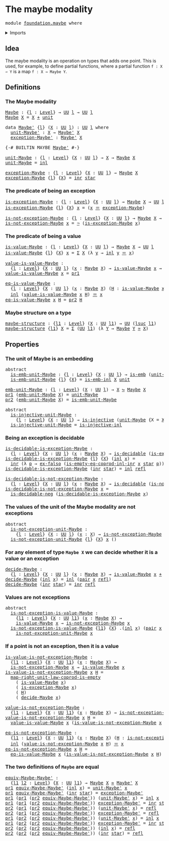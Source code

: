 # The maybe modality

<pre class="Agda"><a id="31" class="Keyword">module</a> <a id="38" href="foundation.maybe.html" class="Module">foundation.maybe</a> <a id="55" class="Keyword">where</a>
</pre>
<details><summary>Imports</summary>

<pre class="Agda"><a id="111" class="Keyword">open</a> <a id="116" class="Keyword">import</a> <a id="123" href="foundation.coproduct-types.html" class="Module">foundation.coproduct-types</a>
<a id="150" class="Keyword">open</a> <a id="155" class="Keyword">import</a> <a id="162" href="foundation.decidable-types.html" class="Module">foundation.decidable-types</a>
<a id="189" class="Keyword">open</a> <a id="194" class="Keyword">import</a> <a id="201" href="foundation.dependent-pair-types.html" class="Module">foundation.dependent-pair-types</a>
<a id="233" class="Keyword">open</a> <a id="238" class="Keyword">import</a> <a id="245" href="foundation.equality-coproduct-types.html" class="Module">foundation.equality-coproduct-types</a>
<a id="281" class="Keyword">open</a> <a id="286" class="Keyword">import</a> <a id="293" href="foundation.type-arithmetic-empty-type.html" class="Module">foundation.type-arithmetic-empty-type</a>
<a id="331" class="Keyword">open</a> <a id="336" class="Keyword">import</a> <a id="343" href="foundation.unit-type.html" class="Module">foundation.unit-type</a>
<a id="364" class="Keyword">open</a> <a id="369" class="Keyword">import</a> <a id="376" href="foundation.universe-levels.html" class="Module">foundation.universe-levels</a>

<a id="404" class="Keyword">open</a> <a id="409" class="Keyword">import</a> <a id="416" href="foundation-core.embeddings.html" class="Module">foundation-core.embeddings</a>
<a id="443" class="Keyword">open</a> <a id="448" class="Keyword">import</a> <a id="455" href="foundation-core.empty-types.html" class="Module">foundation-core.empty-types</a>
<a id="483" class="Keyword">open</a> <a id="488" class="Keyword">import</a> <a id="495" href="foundation-core.equivalences.html" class="Module">foundation-core.equivalences</a>
<a id="524" class="Keyword">open</a> <a id="529" class="Keyword">import</a> <a id="536" href="foundation-core.identity-types.html" class="Module">foundation-core.identity-types</a>
<a id="567" class="Keyword">open</a> <a id="572" class="Keyword">import</a> <a id="579" href="foundation-core.injective-maps.html" class="Module">foundation-core.injective-maps</a>
<a id="610" class="Keyword">open</a> <a id="615" class="Keyword">import</a> <a id="622" href="foundation-core.negation.html" class="Module">foundation-core.negation</a>
</pre>
</details>

## Idea

The maybe modality is an operation on types that adds one point. This is used,
for example, to define partial functions, where a partial function `f : X ⇀ Y`
is a map `f : X → Maybe Y`.

## Definitions

### The Maybe modality

<pre class="Agda"><a id="Maybe"></a><a id="908" href="foundation.maybe.html#908" class="Function">Maybe</a> <a id="914" class="Symbol">:</a> <a id="916" class="Symbol">{</a><a id="917" href="foundation.maybe.html#917" class="Bound">l</a> <a id="919" class="Symbol">:</a> <a id="921" href="Agda.Primitive.html#742" class="Postulate">Level</a><a id="926" class="Symbol">}</a> <a id="928" class="Symbol">→</a> <a id="930" href="Agda.Primitive.html#388" class="Primitive">UU</a> <a id="933" href="foundation.maybe.html#917" class="Bound">l</a> <a id="935" class="Symbol">→</a> <a id="937" href="Agda.Primitive.html#388" class="Primitive">UU</a> <a id="940" href="foundation.maybe.html#917" class="Bound">l</a>
<a id="942" href="foundation.maybe.html#908" class="Function">Maybe</a> <a id="948" href="foundation.maybe.html#948" class="Bound">X</a> <a id="950" class="Symbol">=</a> <a id="952" href="foundation.maybe.html#948" class="Bound">X</a> <a id="954" href="foundation-core.coproduct-types.html#348" class="Datatype Operator">+</a> <a id="956" href="foundation.unit-type.html#766" class="Record">unit</a>

<a id="962" class="Keyword">data</a> <a id="Maybe&#39;"></a><a id="967" href="foundation.maybe.html#967" class="Datatype">Maybe&#39;</a> <a id="974" class="Symbol">{</a><a id="975" href="foundation.maybe.html#975" class="Bound">l</a><a id="976" class="Symbol">}</a> <a id="978" class="Symbol">(</a><a id="979" href="foundation.maybe.html#979" class="Bound">X</a> <a id="981" class="Symbol">:</a> <a id="983" href="Agda.Primitive.html#388" class="Primitive">UU</a> <a id="986" href="foundation.maybe.html#975" class="Bound">l</a><a id="987" class="Symbol">)</a> <a id="989" class="Symbol">:</a> <a id="991" href="Agda.Primitive.html#388" class="Primitive">UU</a> <a id="994" href="foundation.maybe.html#975" class="Bound">l</a> <a id="996" class="Keyword">where</a>
  <a id="Maybe&#39;.unit-Maybe&#39;"></a><a id="1004" href="foundation.maybe.html#1004" class="InductiveConstructor">unit-Maybe&#39;</a> <a id="1016" class="Symbol">:</a> <a id="1018" href="foundation.maybe.html#979" class="Bound">X</a> <a id="1020" class="Symbol">→</a> <a id="1022" href="foundation.maybe.html#967" class="Datatype">Maybe&#39;</a> <a id="1029" href="foundation.maybe.html#979" class="Bound">X</a>
  <a id="Maybe&#39;.exception-Maybe&#39;"></a><a id="1033" href="foundation.maybe.html#1033" class="InductiveConstructor">exception-Maybe&#39;</a> <a id="1050" class="Symbol">:</a> <a id="1052" href="foundation.maybe.html#967" class="Datatype">Maybe&#39;</a> <a id="1059" href="foundation.maybe.html#979" class="Bound">X</a>

<a id="1062" class="Symbol">{-#</a> <a id="1066" class="Keyword">BUILTIN</a> <a id="1074" class="Keyword">MAYBE</a> <a id="1080" href="foundation.maybe.html#967" class="Datatype">Maybe&#39;</a> <a id="1087" class="Symbol">#-}</a>

<a id="unit-Maybe"></a><a id="1092" href="foundation.maybe.html#1092" class="Function">unit-Maybe</a> <a id="1103" class="Symbol">:</a> <a id="1105" class="Symbol">{</a><a id="1106" href="foundation.maybe.html#1106" class="Bound">l</a> <a id="1108" class="Symbol">:</a> <a id="1110" href="Agda.Primitive.html#742" class="Postulate">Level</a><a id="1115" class="Symbol">}</a> <a id="1117" class="Symbol">{</a><a id="1118" href="foundation.maybe.html#1118" class="Bound">X</a> <a id="1120" class="Symbol">:</a> <a id="1122" href="Agda.Primitive.html#388" class="Primitive">UU</a> <a id="1125" href="foundation.maybe.html#1106" class="Bound">l</a><a id="1126" class="Symbol">}</a> <a id="1128" class="Symbol">→</a> <a id="1130" href="foundation.maybe.html#1118" class="Bound">X</a> <a id="1132" class="Symbol">→</a> <a id="1134" href="foundation.maybe.html#908" class="Function">Maybe</a> <a id="1140" href="foundation.maybe.html#1118" class="Bound">X</a>
<a id="1142" href="foundation.maybe.html#1092" class="Function">unit-Maybe</a> <a id="1153" class="Symbol">=</a> <a id="1155" href="foundation-core.coproduct-types.html#417" class="InductiveConstructor">inl</a>

<a id="exception-Maybe"></a><a id="1160" href="foundation.maybe.html#1160" class="Function">exception-Maybe</a> <a id="1176" class="Symbol">:</a> <a id="1178" class="Symbol">{</a><a id="1179" href="foundation.maybe.html#1179" class="Bound">l</a> <a id="1181" class="Symbol">:</a> <a id="1183" href="Agda.Primitive.html#742" class="Postulate">Level</a><a id="1188" class="Symbol">}</a> <a id="1190" class="Symbol">{</a><a id="1191" href="foundation.maybe.html#1191" class="Bound">X</a> <a id="1193" class="Symbol">:</a> <a id="1195" href="Agda.Primitive.html#388" class="Primitive">UU</a> <a id="1198" href="foundation.maybe.html#1179" class="Bound">l</a><a id="1199" class="Symbol">}</a> <a id="1201" class="Symbol">→</a> <a id="1203" href="foundation.maybe.html#908" class="Function">Maybe</a> <a id="1209" href="foundation.maybe.html#1191" class="Bound">X</a>
<a id="1211" href="foundation.maybe.html#1160" class="Function">exception-Maybe</a> <a id="1227" class="Symbol">{</a><a id="1228" href="foundation.maybe.html#1228" class="Bound">l</a><a id="1229" class="Symbol">}</a> <a id="1231" class="Symbol">{</a><a id="1232" href="foundation.maybe.html#1232" class="Bound">X</a><a id="1233" class="Symbol">}</a> <a id="1235" class="Symbol">=</a> <a id="1237" href="foundation-core.coproduct-types.html#435" class="InductiveConstructor">inr</a> <a id="1241" href="foundation.unit-type.html#811" class="InductiveConstructor">star</a>
</pre>
### The predicate of being an exception

<pre class="Agda"><a id="is-exception-Maybe"></a><a id="1300" href="foundation.maybe.html#1300" class="Function">is-exception-Maybe</a> <a id="1319" class="Symbol">:</a> <a id="1321" class="Symbol">{</a><a id="1322" href="foundation.maybe.html#1322" class="Bound">l</a> <a id="1324" class="Symbol">:</a> <a id="1326" href="Agda.Primitive.html#742" class="Postulate">Level</a><a id="1331" class="Symbol">}</a> <a id="1333" class="Symbol">{</a><a id="1334" href="foundation.maybe.html#1334" class="Bound">X</a> <a id="1336" class="Symbol">:</a> <a id="1338" href="Agda.Primitive.html#388" class="Primitive">UU</a> <a id="1341" href="foundation.maybe.html#1322" class="Bound">l</a><a id="1342" class="Symbol">}</a> <a id="1344" class="Symbol">→</a> <a id="1346" href="foundation.maybe.html#908" class="Function">Maybe</a> <a id="1352" href="foundation.maybe.html#1334" class="Bound">X</a> <a id="1354" class="Symbol">→</a> <a id="1356" href="Agda.Primitive.html#388" class="Primitive">UU</a> <a id="1359" href="foundation.maybe.html#1322" class="Bound">l</a>
<a id="1361" href="foundation.maybe.html#1300" class="Function">is-exception-Maybe</a> <a id="1380" class="Symbol">{</a><a id="1381" href="foundation.maybe.html#1381" class="Bound">l</a><a id="1382" class="Symbol">}</a> <a id="1384" class="Symbol">{</a><a id="1385" href="foundation.maybe.html#1385" class="Bound">X</a><a id="1386" class="Symbol">}</a> <a id="1388" href="foundation.maybe.html#1388" class="Bound">x</a> <a id="1390" class="Symbol">=</a> <a id="1392" class="Symbol">(</a><a id="1393" href="foundation.maybe.html#1388" class="Bound">x</a> <a id="1395" href="foundation-core.identity-types.html#1953" class="Function Operator">＝</a> <a id="1397" href="foundation.maybe.html#1160" class="Function">exception-Maybe</a><a id="1412" class="Symbol">)</a>

<a id="is-not-exception-Maybe"></a><a id="1415" href="foundation.maybe.html#1415" class="Function">is-not-exception-Maybe</a> <a id="1438" class="Symbol">:</a> <a id="1440" class="Symbol">{</a><a id="1441" href="foundation.maybe.html#1441" class="Bound">l</a> <a id="1443" class="Symbol">:</a> <a id="1445" href="Agda.Primitive.html#742" class="Postulate">Level</a><a id="1450" class="Symbol">}</a> <a id="1452" class="Symbol">{</a><a id="1453" href="foundation.maybe.html#1453" class="Bound">X</a> <a id="1455" class="Symbol">:</a> <a id="1457" href="Agda.Primitive.html#388" class="Primitive">UU</a> <a id="1460" href="foundation.maybe.html#1441" class="Bound">l</a><a id="1461" class="Symbol">}</a> <a id="1463" class="Symbol">→</a> <a id="1465" href="foundation.maybe.html#908" class="Function">Maybe</a> <a id="1471" href="foundation.maybe.html#1453" class="Bound">X</a> <a id="1473" class="Symbol">→</a> <a id="1475" href="Agda.Primitive.html#388" class="Primitive">UU</a> <a id="1478" href="foundation.maybe.html#1441" class="Bound">l</a>
<a id="1480" href="foundation.maybe.html#1415" class="Function">is-not-exception-Maybe</a> <a id="1503" href="foundation.maybe.html#1503" class="Bound">x</a> <a id="1505" class="Symbol">=</a> <a id="1507" href="foundation-core.negation.html#434" class="Function">¬</a> <a id="1509" class="Symbol">(</a><a id="1510" href="foundation.maybe.html#1300" class="Function">is-exception-Maybe</a> <a id="1529" href="foundation.maybe.html#1503" class="Bound">x</a><a id="1530" class="Symbol">)</a>
</pre>
### The predicate of being a value

<pre class="Agda"><a id="is-value-Maybe"></a><a id="1581" href="foundation.maybe.html#1581" class="Function">is-value-Maybe</a> <a id="1596" class="Symbol">:</a> <a id="1598" class="Symbol">{</a><a id="1599" href="foundation.maybe.html#1599" class="Bound">l</a> <a id="1601" class="Symbol">:</a> <a id="1603" href="Agda.Primitive.html#742" class="Postulate">Level</a><a id="1608" class="Symbol">}</a> <a id="1610" class="Symbol">{</a><a id="1611" href="foundation.maybe.html#1611" class="Bound">X</a> <a id="1613" class="Symbol">:</a> <a id="1615" href="Agda.Primitive.html#388" class="Primitive">UU</a> <a id="1618" href="foundation.maybe.html#1599" class="Bound">l</a><a id="1619" class="Symbol">}</a> <a id="1621" class="Symbol">→</a> <a id="1623" href="foundation.maybe.html#908" class="Function">Maybe</a> <a id="1629" href="foundation.maybe.html#1611" class="Bound">X</a> <a id="1631" class="Symbol">→</a> <a id="1633" href="Agda.Primitive.html#388" class="Primitive">UU</a> <a id="1636" href="foundation.maybe.html#1599" class="Bound">l</a>
<a id="1638" href="foundation.maybe.html#1581" class="Function">is-value-Maybe</a> <a id="1653" class="Symbol">{</a><a id="1654" href="foundation.maybe.html#1654" class="Bound">l</a><a id="1655" class="Symbol">}</a> <a id="1657" class="Symbol">{</a><a id="1658" href="foundation.maybe.html#1658" class="Bound">X</a><a id="1659" class="Symbol">}</a> <a id="1661" href="foundation.maybe.html#1661" class="Bound">x</a> <a id="1663" class="Symbol">=</a> <a id="1665" href="foundation.dependent-pair-types.html#505" class="Record">Σ</a> <a id="1667" href="foundation.maybe.html#1658" class="Bound">X</a> <a id="1669" class="Symbol">(λ</a> <a id="1672" href="foundation.maybe.html#1672" class="Bound">y</a> <a id="1674" class="Symbol">→</a> <a id="1676" href="foundation-core.coproduct-types.html#417" class="InductiveConstructor">inl</a> <a id="1680" href="foundation.maybe.html#1672" class="Bound">y</a> <a id="1682" href="foundation-core.identity-types.html#1953" class="Function Operator">＝</a> <a id="1684" href="foundation.maybe.html#1661" class="Bound">x</a><a id="1685" class="Symbol">)</a>

<a id="value-is-value-Maybe"></a><a id="1688" href="foundation.maybe.html#1688" class="Function">value-is-value-Maybe</a> <a id="1709" class="Symbol">:</a>
  <a id="1713" class="Symbol">{</a><a id="1714" href="foundation.maybe.html#1714" class="Bound">l</a> <a id="1716" class="Symbol">:</a> <a id="1718" href="Agda.Primitive.html#742" class="Postulate">Level</a><a id="1723" class="Symbol">}</a> <a id="1725" class="Symbol">{</a><a id="1726" href="foundation.maybe.html#1726" class="Bound">X</a> <a id="1728" class="Symbol">:</a> <a id="1730" href="Agda.Primitive.html#388" class="Primitive">UU</a> <a id="1733" href="foundation.maybe.html#1714" class="Bound">l</a><a id="1734" class="Symbol">}</a> <a id="1736" class="Symbol">(</a><a id="1737" href="foundation.maybe.html#1737" class="Bound">x</a> <a id="1739" class="Symbol">:</a> <a id="1741" href="foundation.maybe.html#908" class="Function">Maybe</a> <a id="1747" href="foundation.maybe.html#1726" class="Bound">X</a><a id="1748" class="Symbol">)</a> <a id="1750" class="Symbol">→</a> <a id="1752" href="foundation.maybe.html#1581" class="Function">is-value-Maybe</a> <a id="1767" href="foundation.maybe.html#1737" class="Bound">x</a> <a id="1769" class="Symbol">→</a> <a id="1771" href="foundation.maybe.html#1726" class="Bound">X</a>
<a id="1773" href="foundation.maybe.html#1688" class="Function">value-is-value-Maybe</a> <a id="1794" href="foundation.maybe.html#1794" class="Bound">x</a> <a id="1796" class="Symbol">=</a> <a id="1798" href="foundation.dependent-pair-types.html#603" class="Field">pr1</a>

<a id="eq-is-value-Maybe"></a><a id="1803" href="foundation.maybe.html#1803" class="Function">eq-is-value-Maybe</a> <a id="1821" class="Symbol">:</a>
  <a id="1825" class="Symbol">{</a><a id="1826" href="foundation.maybe.html#1826" class="Bound">l</a> <a id="1828" class="Symbol">:</a> <a id="1830" href="Agda.Primitive.html#742" class="Postulate">Level</a><a id="1835" class="Symbol">}</a> <a id="1837" class="Symbol">{</a><a id="1838" href="foundation.maybe.html#1838" class="Bound">X</a> <a id="1840" class="Symbol">:</a> <a id="1842" href="Agda.Primitive.html#388" class="Primitive">UU</a> <a id="1845" href="foundation.maybe.html#1826" class="Bound">l</a><a id="1846" class="Symbol">}</a> <a id="1848" class="Symbol">(</a><a id="1849" href="foundation.maybe.html#1849" class="Bound">x</a> <a id="1851" class="Symbol">:</a> <a id="1853" href="foundation.maybe.html#908" class="Function">Maybe</a> <a id="1859" href="foundation.maybe.html#1838" class="Bound">X</a><a id="1860" class="Symbol">)</a> <a id="1862" class="Symbol">(</a><a id="1863" href="foundation.maybe.html#1863" class="Bound">H</a> <a id="1865" class="Symbol">:</a> <a id="1867" href="foundation.maybe.html#1581" class="Function">is-value-Maybe</a> <a id="1882" href="foundation.maybe.html#1849" class="Bound">x</a><a id="1883" class="Symbol">)</a> <a id="1885" class="Symbol">→</a>
  <a id="1889" href="foundation-core.coproduct-types.html#417" class="InductiveConstructor">inl</a> <a id="1893" class="Symbol">(</a><a id="1894" href="foundation.maybe.html#1688" class="Function">value-is-value-Maybe</a> <a id="1915" href="foundation.maybe.html#1849" class="Bound">x</a> <a id="1917" href="foundation.maybe.html#1863" class="Bound">H</a><a id="1918" class="Symbol">)</a> <a id="1920" href="foundation-core.identity-types.html#1953" class="Function Operator">＝</a> <a id="1922" href="foundation.maybe.html#1849" class="Bound">x</a>
<a id="1924" href="foundation.maybe.html#1803" class="Function">eq-is-value-Maybe</a> <a id="1942" href="foundation.maybe.html#1942" class="Bound">x</a> <a id="1944" href="foundation.maybe.html#1944" class="Bound">H</a> <a id="1946" class="Symbol">=</a> <a id="1948" href="foundation.dependent-pair-types.html#615" class="Field">pr2</a> <a id="1952" href="foundation.maybe.html#1944" class="Bound">H</a>
</pre>
### Maybe structure on a type

<pre class="Agda"><a id="maybe-structure"></a><a id="1998" href="foundation.maybe.html#1998" class="Function">maybe-structure</a> <a id="2014" class="Symbol">:</a> <a id="2016" class="Symbol">{</a><a id="2017" href="foundation.maybe.html#2017" class="Bound">l1</a> <a id="2020" class="Symbol">:</a> <a id="2022" href="Agda.Primitive.html#742" class="Postulate">Level</a><a id="2027" class="Symbol">}</a> <a id="2029" class="Symbol">(</a><a id="2030" href="foundation.maybe.html#2030" class="Bound">X</a> <a id="2032" class="Symbol">:</a> <a id="2034" href="Agda.Primitive.html#388" class="Primitive">UU</a> <a id="2037" href="foundation.maybe.html#2017" class="Bound">l1</a><a id="2039" class="Symbol">)</a> <a id="2041" class="Symbol">→</a> <a id="2043" href="Agda.Primitive.html#388" class="Primitive">UU</a> <a id="2046" class="Symbol">(</a><a id="2047" href="Agda.Primitive.html#931" class="Primitive">lsuc</a> <a id="2052" href="foundation.maybe.html#2017" class="Bound">l1</a><a id="2054" class="Symbol">)</a>
<a id="2056" href="foundation.maybe.html#1998" class="Function">maybe-structure</a> <a id="2072" class="Symbol">{</a><a id="2073" href="foundation.maybe.html#2073" class="Bound">l1</a><a id="2075" class="Symbol">}</a> <a id="2077" href="foundation.maybe.html#2077" class="Bound">X</a> <a id="2079" class="Symbol">=</a> <a id="2081" href="foundation.dependent-pair-types.html#505" class="Record">Σ</a> <a id="2083" class="Symbol">(</a><a id="2084" href="Agda.Primitive.html#388" class="Primitive">UU</a> <a id="2087" href="foundation.maybe.html#2073" class="Bound">l1</a><a id="2089" class="Symbol">)</a> <a id="2091" class="Symbol">(λ</a> <a id="2094" href="foundation.maybe.html#2094" class="Bound">Y</a> <a id="2096" class="Symbol">→</a> <a id="2098" href="foundation.maybe.html#908" class="Function">Maybe</a> <a id="2104" href="foundation.maybe.html#2094" class="Bound">Y</a> <a id="2106" href="foundation-core.equivalences.html#2669" class="Function Operator">≃</a> <a id="2108" href="foundation.maybe.html#2077" class="Bound">X</a><a id="2109" class="Symbol">)</a>
</pre>
## Properties

### The unit of Maybe is an embedding

<pre class="Agda"><a id="2178" class="Keyword">abstract</a>
  <a id="is-emb-unit-Maybe"></a><a id="2189" href="foundation.maybe.html#2189" class="Function">is-emb-unit-Maybe</a> <a id="2207" class="Symbol">:</a> <a id="2209" class="Symbol">{</a><a id="2210" href="foundation.maybe.html#2210" class="Bound">l</a> <a id="2212" class="Symbol">:</a> <a id="2214" href="Agda.Primitive.html#742" class="Postulate">Level</a><a id="2219" class="Symbol">}</a> <a id="2221" class="Symbol">{</a><a id="2222" href="foundation.maybe.html#2222" class="Bound">X</a> <a id="2224" class="Symbol">:</a> <a id="2226" href="Agda.Primitive.html#388" class="Primitive">UU</a> <a id="2229" href="foundation.maybe.html#2210" class="Bound">l</a><a id="2230" class="Symbol">}</a> <a id="2232" class="Symbol">→</a> <a id="2234" href="foundation-core.embeddings.html#1086" class="Function">is-emb</a> <a id="2241" class="Symbol">(</a><a id="2242" href="foundation.maybe.html#1092" class="Function">unit-Maybe</a> <a id="2253" class="Symbol">{</a><a id="2254" class="Argument">X</a> <a id="2256" class="Symbol">=</a> <a id="2258" href="foundation.maybe.html#2222" class="Bound">X</a><a id="2259" class="Symbol">})</a>
  <a id="2264" href="foundation.maybe.html#2189" class="Function">is-emb-unit-Maybe</a> <a id="2282" class="Symbol">{</a><a id="2283" href="foundation.maybe.html#2283" class="Bound">l</a><a id="2284" class="Symbol">}</a> <a id="2286" class="Symbol">{</a><a id="2287" href="foundation.maybe.html#2287" class="Bound">X</a><a id="2288" class="Symbol">}</a> <a id="2290" class="Symbol">=</a> <a id="2292" href="foundation.equality-coproduct-types.html#7794" class="Function">is-emb-inl</a> <a id="2303" href="foundation.maybe.html#2287" class="Bound">X</a> <a id="2305" href="foundation.unit-type.html#766" class="Record">unit</a>

<a id="emb-unit-Maybe"></a><a id="2311" href="foundation.maybe.html#2311" class="Function">emb-unit-Maybe</a> <a id="2326" class="Symbol">:</a> <a id="2328" class="Symbol">{</a><a id="2329" href="foundation.maybe.html#2329" class="Bound">l</a> <a id="2331" class="Symbol">:</a> <a id="2333" href="Agda.Primitive.html#742" class="Postulate">Level</a><a id="2338" class="Symbol">}</a> <a id="2340" class="Symbol">(</a><a id="2341" href="foundation.maybe.html#2341" class="Bound">X</a> <a id="2343" class="Symbol">:</a> <a id="2345" href="Agda.Primitive.html#388" class="Primitive">UU</a> <a id="2348" href="foundation.maybe.html#2329" class="Bound">l</a><a id="2349" class="Symbol">)</a> <a id="2351" class="Symbol">→</a> <a id="2353" href="foundation.maybe.html#2341" class="Bound">X</a> <a id="2355" href="foundation-core.embeddings.html#1495" class="Function Operator">↪</a> <a id="2357" href="foundation.maybe.html#908" class="Function">Maybe</a> <a id="2363" href="foundation.maybe.html#2341" class="Bound">X</a>
<a id="2365" href="foundation.dependent-pair-types.html#603" class="Field">pr1</a> <a id="2369" class="Symbol">(</a><a id="2370" href="foundation.maybe.html#2311" class="Function">emb-unit-Maybe</a> <a id="2385" href="foundation.maybe.html#2385" class="Bound">X</a><a id="2386" class="Symbol">)</a> <a id="2388" class="Symbol">=</a> <a id="2390" href="foundation.maybe.html#1092" class="Function">unit-Maybe</a>
<a id="2401" href="foundation.dependent-pair-types.html#615" class="Field">pr2</a> <a id="2405" class="Symbol">(</a><a id="2406" href="foundation.maybe.html#2311" class="Function">emb-unit-Maybe</a> <a id="2421" href="foundation.maybe.html#2421" class="Bound">X</a><a id="2422" class="Symbol">)</a> <a id="2424" class="Symbol">=</a> <a id="2426" href="foundation.maybe.html#2189" class="Function">is-emb-unit-Maybe</a>

<a id="2445" class="Keyword">abstract</a>
  <a id="is-injective-unit-Maybe"></a><a id="2456" href="foundation.maybe.html#2456" class="Function">is-injective-unit-Maybe</a> <a id="2480" class="Symbol">:</a>
    <a id="2486" class="Symbol">{</a><a id="2487" href="foundation.maybe.html#2487" class="Bound">l</a> <a id="2489" class="Symbol">:</a> <a id="2491" href="Agda.Primitive.html#742" class="Postulate">Level</a><a id="2496" class="Symbol">}</a> <a id="2498" class="Symbol">{</a><a id="2499" href="foundation.maybe.html#2499" class="Bound">X</a> <a id="2501" class="Symbol">:</a> <a id="2503" href="Agda.Primitive.html#388" class="Primitive">UU</a> <a id="2506" href="foundation.maybe.html#2487" class="Bound">l</a><a id="2507" class="Symbol">}</a> <a id="2509" class="Symbol">→</a> <a id="2511" href="foundation-core.injective-maps.html#1071" class="Function">is-injective</a> <a id="2524" class="Symbol">(</a><a id="2525" href="foundation.maybe.html#1092" class="Function">unit-Maybe</a> <a id="2536" class="Symbol">{</a><a id="2537" class="Argument">X</a> <a id="2539" class="Symbol">=</a> <a id="2541" href="foundation.maybe.html#2499" class="Bound">X</a><a id="2542" class="Symbol">})</a>
  <a id="2547" href="foundation.maybe.html#2456" class="Function">is-injective-unit-Maybe</a> <a id="2571" class="Symbol">=</a> <a id="2573" href="foundation.coproduct-types.html#2602" class="Function">is-injective-inl</a>
</pre>
### Being an exception is decidable

<pre class="Agda"><a id="is-decidable-is-exception-Maybe"></a><a id="2640" href="foundation.maybe.html#2640" class="Function">is-decidable-is-exception-Maybe</a> <a id="2672" class="Symbol">:</a>
  <a id="2676" class="Symbol">{</a><a id="2677" href="foundation.maybe.html#2677" class="Bound">l</a> <a id="2679" class="Symbol">:</a> <a id="2681" href="Agda.Primitive.html#742" class="Postulate">Level</a><a id="2686" class="Symbol">}</a> <a id="2688" class="Symbol">{</a><a id="2689" href="foundation.maybe.html#2689" class="Bound">X</a> <a id="2691" class="Symbol">:</a> <a id="2693" href="Agda.Primitive.html#388" class="Primitive">UU</a> <a id="2696" href="foundation.maybe.html#2677" class="Bound">l</a><a id="2697" class="Symbol">}</a> <a id="2699" class="Symbol">(</a><a id="2700" href="foundation.maybe.html#2700" class="Bound">x</a> <a id="2702" class="Symbol">:</a> <a id="2704" href="foundation.maybe.html#908" class="Function">Maybe</a> <a id="2710" href="foundation.maybe.html#2689" class="Bound">X</a><a id="2711" class="Symbol">)</a> <a id="2713" class="Symbol">→</a> <a id="2715" href="foundation.decidable-types.html#1423" class="Function">is-decidable</a> <a id="2728" class="Symbol">(</a><a id="2729" href="foundation.maybe.html#1300" class="Function">is-exception-Maybe</a> <a id="2748" href="foundation.maybe.html#2700" class="Bound">x</a><a id="2749" class="Symbol">)</a>
<a id="2751" href="foundation.maybe.html#2640" class="Function">is-decidable-is-exception-Maybe</a> <a id="2783" class="Symbol">{</a><a id="2784" href="foundation.maybe.html#2784" class="Bound">l</a><a id="2785" class="Symbol">}</a> <a id="2787" class="Symbol">{</a><a id="2788" href="foundation.maybe.html#2788" class="Bound">X</a><a id="2789" class="Symbol">}</a> <a id="2791" class="Symbol">(</a><a id="2792" href="foundation-core.coproduct-types.html#417" class="InductiveConstructor">inl</a> <a id="2796" href="foundation.maybe.html#2796" class="Bound">x</a><a id="2797" class="Symbol">)</a> <a id="2799" class="Symbol">=</a>
  <a id="2803" href="foundation-core.coproduct-types.html#435" class="InductiveConstructor">inr</a> <a id="2807" class="Symbol">(λ</a> <a id="2810" href="foundation.maybe.html#2810" class="Bound">p</a> <a id="2812" class="Symbol">→</a> <a id="2814" href="foundation-core.empty-types.html#904" class="Function">ex-falso</a> <a id="2823" class="Symbol">(</a><a id="2824" href="foundation.equality-coproduct-types.html#5342" class="Function">is-empty-eq-coprod-inl-inr</a> <a id="2851" href="foundation.maybe.html#2796" class="Bound">x</a> <a id="2853" href="foundation.unit-type.html#811" class="InductiveConstructor">star</a> <a id="2858" href="foundation.maybe.html#2810" class="Bound">p</a><a id="2859" class="Symbol">))</a>
<a id="2862" href="foundation.maybe.html#2640" class="Function">is-decidable-is-exception-Maybe</a> <a id="2894" class="Symbol">(</a><a id="2895" href="foundation-core.coproduct-types.html#435" class="InductiveConstructor">inr</a> <a id="2899" href="foundation.unit-type.html#811" class="InductiveConstructor">star</a><a id="2903" class="Symbol">)</a> <a id="2905" class="Symbol">=</a> <a id="2907" href="foundation-core.coproduct-types.html#417" class="InductiveConstructor">inl</a> <a id="2911" href="foundation-core.identity-types.html#1922" class="InductiveConstructor">refl</a>

<a id="is-decidable-is-not-exception-Maybe"></a><a id="2917" href="foundation.maybe.html#2917" class="Function">is-decidable-is-not-exception-Maybe</a> <a id="2953" class="Symbol">:</a>
  <a id="2957" class="Symbol">{</a><a id="2958" href="foundation.maybe.html#2958" class="Bound">l</a> <a id="2960" class="Symbol">:</a> <a id="2962" href="Agda.Primitive.html#742" class="Postulate">Level</a><a id="2967" class="Symbol">}</a> <a id="2969" class="Symbol">{</a><a id="2970" href="foundation.maybe.html#2970" class="Bound">X</a> <a id="2972" class="Symbol">:</a> <a id="2974" href="Agda.Primitive.html#388" class="Primitive">UU</a> <a id="2977" href="foundation.maybe.html#2958" class="Bound">l</a><a id="2978" class="Symbol">}</a> <a id="2980" class="Symbol">(</a><a id="2981" href="foundation.maybe.html#2981" class="Bound">x</a> <a id="2983" class="Symbol">:</a> <a id="2985" href="foundation.maybe.html#908" class="Function">Maybe</a> <a id="2991" href="foundation.maybe.html#2970" class="Bound">X</a><a id="2992" class="Symbol">)</a> <a id="2994" class="Symbol">→</a> <a id="2996" href="foundation.decidable-types.html#1423" class="Function">is-decidable</a> <a id="3009" class="Symbol">(</a><a id="3010" href="foundation.maybe.html#1415" class="Function">is-not-exception-Maybe</a> <a id="3033" href="foundation.maybe.html#2981" class="Bound">x</a><a id="3034" class="Symbol">)</a>
<a id="3036" href="foundation.maybe.html#2917" class="Function">is-decidable-is-not-exception-Maybe</a> <a id="3072" href="foundation.maybe.html#3072" class="Bound">x</a> <a id="3074" class="Symbol">=</a>
  <a id="3078" href="foundation.decidable-types.html#4712" class="Function">is-decidable-neg</a> <a id="3095" class="Symbol">(</a><a id="3096" href="foundation.maybe.html#2640" class="Function">is-decidable-is-exception-Maybe</a> <a id="3128" href="foundation.maybe.html#3072" class="Bound">x</a><a id="3129" class="Symbol">)</a>
</pre>
### The values of the unit of the Maybe modality are not exceptions

<pre class="Agda"><a id="3213" class="Keyword">abstract</a>
  <a id="is-not-exception-unit-Maybe"></a><a id="3224" href="foundation.maybe.html#3224" class="Function">is-not-exception-unit-Maybe</a> <a id="3252" class="Symbol">:</a>
    <a id="3258" class="Symbol">{</a><a id="3259" href="foundation.maybe.html#3259" class="Bound">l</a> <a id="3261" class="Symbol">:</a> <a id="3263" href="Agda.Primitive.html#742" class="Postulate">Level</a><a id="3268" class="Symbol">}</a> <a id="3270" class="Symbol">{</a><a id="3271" href="foundation.maybe.html#3271" class="Bound">X</a> <a id="3273" class="Symbol">:</a> <a id="3275" href="Agda.Primitive.html#388" class="Primitive">UU</a> <a id="3278" href="foundation.maybe.html#3259" class="Bound">l</a><a id="3279" class="Symbol">}</a> <a id="3281" class="Symbol">(</a><a id="3282" href="foundation.maybe.html#3282" class="Bound">x</a> <a id="3284" class="Symbol">:</a> <a id="3286" href="foundation.maybe.html#3271" class="Bound">X</a><a id="3287" class="Symbol">)</a> <a id="3289" class="Symbol">→</a> <a id="3291" href="foundation.maybe.html#1415" class="Function">is-not-exception-Maybe</a> <a id="3314" class="Symbol">(</a><a id="3315" href="foundation.maybe.html#1092" class="Function">unit-Maybe</a> <a id="3326" href="foundation.maybe.html#3282" class="Bound">x</a><a id="3327" class="Symbol">)</a>
  <a id="3331" href="foundation.maybe.html#3224" class="Function">is-not-exception-unit-Maybe</a> <a id="3359" class="Symbol">{</a><a id="3360" href="foundation.maybe.html#3360" class="Bound">l</a><a id="3361" class="Symbol">}</a> <a id="3363" class="Symbol">{</a><a id="3364" href="foundation.maybe.html#3364" class="Bound">X</a><a id="3365" class="Symbol">}</a> <a id="3367" href="foundation.maybe.html#3367" class="Bound">x</a> <a id="3369" class="Symbol">()</a>
</pre>
### For any element of type `Maybe X` we can decide whether it is a value or an exception

<pre class="Agda"><a id="decide-Maybe"></a><a id="3476" href="foundation.maybe.html#3476" class="Function">decide-Maybe</a> <a id="3489" class="Symbol">:</a>
  <a id="3493" class="Symbol">{</a><a id="3494" href="foundation.maybe.html#3494" class="Bound">l</a> <a id="3496" class="Symbol">:</a> <a id="3498" href="Agda.Primitive.html#742" class="Postulate">Level</a><a id="3503" class="Symbol">}</a> <a id="3505" class="Symbol">{</a><a id="3506" href="foundation.maybe.html#3506" class="Bound">X</a> <a id="3508" class="Symbol">:</a> <a id="3510" href="Agda.Primitive.html#388" class="Primitive">UU</a> <a id="3513" href="foundation.maybe.html#3494" class="Bound">l</a><a id="3514" class="Symbol">}</a> <a id="3516" class="Symbol">(</a><a id="3517" href="foundation.maybe.html#3517" class="Bound">x</a> <a id="3519" class="Symbol">:</a> <a id="3521" href="foundation.maybe.html#908" class="Function">Maybe</a> <a id="3527" href="foundation.maybe.html#3506" class="Bound">X</a><a id="3528" class="Symbol">)</a> <a id="3530" class="Symbol">→</a> <a id="3532" href="foundation.maybe.html#1581" class="Function">is-value-Maybe</a> <a id="3547" href="foundation.maybe.html#3517" class="Bound">x</a> <a id="3549" href="foundation-core.coproduct-types.html#348" class="Datatype Operator">+</a> <a id="3551" href="foundation.maybe.html#1300" class="Function">is-exception-Maybe</a> <a id="3570" href="foundation.maybe.html#3517" class="Bound">x</a>
<a id="3572" href="foundation.maybe.html#3476" class="Function">decide-Maybe</a> <a id="3585" class="Symbol">(</a><a id="3586" href="foundation-core.coproduct-types.html#417" class="InductiveConstructor">inl</a> <a id="3590" href="foundation.maybe.html#3590" class="Bound">x</a><a id="3591" class="Symbol">)</a> <a id="3593" class="Symbol">=</a> <a id="3595" href="foundation-core.coproduct-types.html#417" class="InductiveConstructor">inl</a> <a id="3599" class="Symbol">(</a><a id="3600" href="foundation.dependent-pair-types.html#586" class="InductiveConstructor">pair</a> <a id="3605" href="foundation.maybe.html#3590" class="Bound">x</a> <a id="3607" href="foundation-core.identity-types.html#1922" class="InductiveConstructor">refl</a><a id="3611" class="Symbol">)</a>
<a id="3613" href="foundation.maybe.html#3476" class="Function">decide-Maybe</a> <a id="3626" class="Symbol">(</a><a id="3627" href="foundation-core.coproduct-types.html#435" class="InductiveConstructor">inr</a> <a id="3631" href="foundation.unit-type.html#811" class="InductiveConstructor">star</a><a id="3635" class="Symbol">)</a> <a id="3637" class="Symbol">=</a> <a id="3639" href="foundation-core.coproduct-types.html#435" class="InductiveConstructor">inr</a> <a id="3643" href="foundation-core.identity-types.html#1922" class="InductiveConstructor">refl</a>
</pre>
### Values are not exceptions

<pre class="Agda"><a id="3692" class="Keyword">abstract</a>
  <a id="is-not-exception-is-value-Maybe"></a><a id="3703" href="foundation.maybe.html#3703" class="Function">is-not-exception-is-value-Maybe</a> <a id="3735" class="Symbol">:</a>
    <a id="3741" class="Symbol">{</a><a id="3742" href="foundation.maybe.html#3742" class="Bound">l1</a> <a id="3745" class="Symbol">:</a> <a id="3747" href="Agda.Primitive.html#742" class="Postulate">Level</a><a id="3752" class="Symbol">}</a> <a id="3754" class="Symbol">{</a><a id="3755" href="foundation.maybe.html#3755" class="Bound">X</a> <a id="3757" class="Symbol">:</a> <a id="3759" href="Agda.Primitive.html#388" class="Primitive">UU</a> <a id="3762" href="foundation.maybe.html#3742" class="Bound">l1</a><a id="3764" class="Symbol">}</a> <a id="3766" class="Symbol">(</a><a id="3767" href="foundation.maybe.html#3767" class="Bound">x</a> <a id="3769" class="Symbol">:</a> <a id="3771" href="foundation.maybe.html#908" class="Function">Maybe</a> <a id="3777" href="foundation.maybe.html#3755" class="Bound">X</a><a id="3778" class="Symbol">)</a> <a id="3780" class="Symbol">→</a>
    <a id="3786" href="foundation.maybe.html#1581" class="Function">is-value-Maybe</a> <a id="3801" href="foundation.maybe.html#3767" class="Bound">x</a> <a id="3803" class="Symbol">→</a> <a id="3805" href="foundation.maybe.html#1415" class="Function">is-not-exception-Maybe</a> <a id="3828" href="foundation.maybe.html#3767" class="Bound">x</a>
  <a id="3832" href="foundation.maybe.html#3703" class="Function">is-not-exception-is-value-Maybe</a> <a id="3864" class="Symbol">{</a><a id="3865" href="foundation.maybe.html#3865" class="Bound">l1</a><a id="3867" class="Symbol">}</a> <a id="3869" class="Symbol">{</a><a id="3870" href="foundation.maybe.html#3870" class="Bound">X</a><a id="3871" class="Symbol">}</a> <a id="3873" class="DottedPattern Symbol">.(</a><a id="3875" href="foundation-core.coproduct-types.html#417" class="DottedPattern InductiveConstructor">inl</a> <a id="3879" href="foundation.maybe.html#3888" class="DottedPattern Bound">x</a><a id="3880" class="DottedPattern Symbol">)</a> <a id="3882" class="Symbol">(</a><a id="3883" href="foundation.dependent-pair-types.html#586" class="InductiveConstructor">pair</a> <a id="3888" href="foundation.maybe.html#3888" class="Bound">x</a> <a id="3890" href="foundation-core.identity-types.html#1922" class="InductiveConstructor">refl</a><a id="3894" class="Symbol">)</a> <a id="3896" class="Symbol">=</a>
    <a id="3902" href="foundation.maybe.html#3224" class="Function">is-not-exception-unit-Maybe</a> <a id="3930" href="foundation.maybe.html#3888" class="Bound">x</a>
</pre>
### If a point is not an exception, then it is a value

<pre class="Agda"><a id="is-value-is-not-exception-Maybe"></a><a id="4001" href="foundation.maybe.html#4001" class="Function">is-value-is-not-exception-Maybe</a> <a id="4033" class="Symbol">:</a>
  <a id="4037" class="Symbol">{</a><a id="4038" href="foundation.maybe.html#4038" class="Bound">l1</a> <a id="4041" class="Symbol">:</a> <a id="4043" href="Agda.Primitive.html#742" class="Postulate">Level</a><a id="4048" class="Symbol">}</a> <a id="4050" class="Symbol">{</a><a id="4051" href="foundation.maybe.html#4051" class="Bound">X</a> <a id="4053" class="Symbol">:</a> <a id="4055" href="Agda.Primitive.html#388" class="Primitive">UU</a> <a id="4058" href="foundation.maybe.html#4038" class="Bound">l1</a><a id="4060" class="Symbol">}</a> <a id="4062" class="Symbol">(</a><a id="4063" href="foundation.maybe.html#4063" class="Bound">x</a> <a id="4065" class="Symbol">:</a> <a id="4067" href="foundation.maybe.html#908" class="Function">Maybe</a> <a id="4073" href="foundation.maybe.html#4051" class="Bound">X</a><a id="4074" class="Symbol">)</a> <a id="4076" class="Symbol">→</a>
  <a id="4080" href="foundation.maybe.html#1415" class="Function">is-not-exception-Maybe</a> <a id="4103" href="foundation.maybe.html#4063" class="Bound">x</a> <a id="4105" class="Symbol">→</a> <a id="4107" href="foundation.maybe.html#1581" class="Function">is-value-Maybe</a> <a id="4122" href="foundation.maybe.html#4063" class="Bound">x</a>
<a id="4124" href="foundation.maybe.html#4001" class="Function">is-value-is-not-exception-Maybe</a> <a id="4156" href="foundation.maybe.html#4156" class="Bound">x</a> <a id="4158" href="foundation.maybe.html#4158" class="Bound">H</a> <a id="4160" class="Symbol">=</a>
  <a id="4164" href="foundation.type-arithmetic-empty-type.html#9956" class="Function">map-right-unit-law-coprod-is-empty</a>
    <a id="4203" class="Symbol">(</a> <a id="4205" href="foundation.maybe.html#1581" class="Function">is-value-Maybe</a> <a id="4220" href="foundation.maybe.html#4156" class="Bound">x</a><a id="4221" class="Symbol">)</a>
    <a id="4227" class="Symbol">(</a> <a id="4229" href="foundation.maybe.html#1300" class="Function">is-exception-Maybe</a> <a id="4248" href="foundation.maybe.html#4156" class="Bound">x</a><a id="4249" class="Symbol">)</a>
    <a id="4255" class="Symbol">(</a> <a id="4257" href="foundation.maybe.html#4158" class="Bound">H</a><a id="4258" class="Symbol">)</a>
    <a id="4264" class="Symbol">(</a> <a id="4266" href="foundation.maybe.html#3476" class="Function">decide-Maybe</a> <a id="4279" href="foundation.maybe.html#4156" class="Bound">x</a><a id="4280" class="Symbol">)</a>

<a id="value-is-not-exception-Maybe"></a><a id="4283" href="foundation.maybe.html#4283" class="Function">value-is-not-exception-Maybe</a> <a id="4312" class="Symbol">:</a>
  <a id="4316" class="Symbol">{</a><a id="4317" href="foundation.maybe.html#4317" class="Bound">l1</a> <a id="4320" class="Symbol">:</a> <a id="4322" href="Agda.Primitive.html#742" class="Postulate">Level</a><a id="4327" class="Symbol">}</a> <a id="4329" class="Symbol">{</a><a id="4330" href="foundation.maybe.html#4330" class="Bound">X</a> <a id="4332" class="Symbol">:</a> <a id="4334" href="Agda.Primitive.html#388" class="Primitive">UU</a> <a id="4337" href="foundation.maybe.html#4317" class="Bound">l1</a><a id="4339" class="Symbol">}</a> <a id="4341" class="Symbol">(</a><a id="4342" href="foundation.maybe.html#4342" class="Bound">x</a> <a id="4344" class="Symbol">:</a> <a id="4346" href="foundation.maybe.html#908" class="Function">Maybe</a> <a id="4352" href="foundation.maybe.html#4330" class="Bound">X</a><a id="4353" class="Symbol">)</a> <a id="4355" class="Symbol">→</a> <a id="4357" href="foundation.maybe.html#1415" class="Function">is-not-exception-Maybe</a> <a id="4380" href="foundation.maybe.html#4342" class="Bound">x</a> <a id="4382" class="Symbol">→</a> <a id="4384" href="foundation.maybe.html#4330" class="Bound">X</a>
<a id="4386" href="foundation.maybe.html#4283" class="Function">value-is-not-exception-Maybe</a> <a id="4415" href="foundation.maybe.html#4415" class="Bound">x</a> <a id="4417" href="foundation.maybe.html#4417" class="Bound">H</a> <a id="4419" class="Symbol">=</a>
  <a id="4423" href="foundation.maybe.html#1688" class="Function">value-is-value-Maybe</a> <a id="4444" href="foundation.maybe.html#4415" class="Bound">x</a> <a id="4446" class="Symbol">(</a><a id="4447" href="foundation.maybe.html#4001" class="Function">is-value-is-not-exception-Maybe</a> <a id="4479" href="foundation.maybe.html#4415" class="Bound">x</a> <a id="4481" href="foundation.maybe.html#4417" class="Bound">H</a><a id="4482" class="Symbol">)</a>

<a id="eq-is-not-exception-Maybe"></a><a id="4485" href="foundation.maybe.html#4485" class="Function">eq-is-not-exception-Maybe</a> <a id="4511" class="Symbol">:</a>
  <a id="4515" class="Symbol">{</a><a id="4516" href="foundation.maybe.html#4516" class="Bound">l1</a> <a id="4519" class="Symbol">:</a> <a id="4521" href="Agda.Primitive.html#742" class="Postulate">Level</a><a id="4526" class="Symbol">}</a> <a id="4528" class="Symbol">{</a><a id="4529" href="foundation.maybe.html#4529" class="Bound">X</a> <a id="4531" class="Symbol">:</a> <a id="4533" href="Agda.Primitive.html#388" class="Primitive">UU</a> <a id="4536" href="foundation.maybe.html#4516" class="Bound">l1</a><a id="4538" class="Symbol">}</a> <a id="4540" class="Symbol">(</a><a id="4541" href="foundation.maybe.html#4541" class="Bound">x</a> <a id="4543" class="Symbol">:</a> <a id="4545" href="foundation.maybe.html#908" class="Function">Maybe</a> <a id="4551" href="foundation.maybe.html#4529" class="Bound">X</a><a id="4552" class="Symbol">)</a> <a id="4554" class="Symbol">(</a><a id="4555" href="foundation.maybe.html#4555" class="Bound">H</a> <a id="4557" class="Symbol">:</a> <a id="4559" href="foundation.maybe.html#1415" class="Function">is-not-exception-Maybe</a> <a id="4582" href="foundation.maybe.html#4541" class="Bound">x</a><a id="4583" class="Symbol">)</a> <a id="4585" class="Symbol">→</a>
  <a id="4589" href="foundation-core.coproduct-types.html#417" class="InductiveConstructor">inl</a> <a id="4593" class="Symbol">(</a><a id="4594" href="foundation.maybe.html#4283" class="Function">value-is-not-exception-Maybe</a> <a id="4623" href="foundation.maybe.html#4541" class="Bound">x</a> <a id="4625" href="foundation.maybe.html#4555" class="Bound">H</a><a id="4626" class="Symbol">)</a> <a id="4628" href="foundation-core.identity-types.html#1953" class="Function Operator">＝</a> <a id="4630" href="foundation.maybe.html#4541" class="Bound">x</a>
<a id="4632" href="foundation.maybe.html#4485" class="Function">eq-is-not-exception-Maybe</a> <a id="4658" href="foundation.maybe.html#4658" class="Bound">x</a> <a id="4660" href="foundation.maybe.html#4660" class="Bound">H</a> <a id="4662" class="Symbol">=</a>
  <a id="4666" href="foundation.maybe.html#1803" class="Function">eq-is-value-Maybe</a> <a id="4684" href="foundation.maybe.html#4658" class="Bound">x</a> <a id="4686" class="Symbol">(</a><a id="4687" href="foundation.maybe.html#4001" class="Function">is-value-is-not-exception-Maybe</a> <a id="4719" href="foundation.maybe.html#4658" class="Bound">x</a> <a id="4721" href="foundation.maybe.html#4660" class="Bound">H</a><a id="4722" class="Symbol">)</a>
</pre>
### The two definitions of `Maybe` are equal

<pre class="Agda"><a id="equiv-Maybe-Maybe&#39;"></a><a id="4783" href="foundation.maybe.html#4783" class="Function">equiv-Maybe-Maybe&#39;</a> <a id="4802" class="Symbol">:</a>
  <a id="4806" class="Symbol">{</a><a id="4807" href="foundation.maybe.html#4807" class="Bound">l1</a> <a id="4810" href="foundation.maybe.html#4810" class="Bound">l2</a> <a id="4813" class="Symbol">:</a> <a id="4815" href="Agda.Primitive.html#742" class="Postulate">Level</a><a id="4820" class="Symbol">}</a> <a id="4822" class="Symbol">{</a><a id="4823" href="foundation.maybe.html#4823" class="Bound">X</a> <a id="4825" class="Symbol">:</a> <a id="4827" href="Agda.Primitive.html#388" class="Primitive">UU</a> <a id="4830" href="foundation.maybe.html#4807" class="Bound">l1</a><a id="4832" class="Symbol">}</a> <a id="4834" class="Symbol">→</a> <a id="4836" href="foundation.maybe.html#908" class="Function">Maybe</a> <a id="4842" href="foundation.maybe.html#4823" class="Bound">X</a> <a id="4844" href="foundation-core.equivalences.html#2669" class="Function Operator">≃</a> <a id="4846" href="foundation.maybe.html#967" class="Datatype">Maybe&#39;</a> <a id="4853" href="foundation.maybe.html#4823" class="Bound">X</a>
<a id="4855" href="foundation.dependent-pair-types.html#603" class="Field">pr1</a> <a id="4859" href="foundation.maybe.html#4783" class="Function">equiv-Maybe-Maybe&#39;</a> <a id="4878" class="Symbol">(</a><a id="4879" href="foundation-core.coproduct-types.html#417" class="InductiveConstructor">inl</a> <a id="4883" href="foundation.maybe.html#4883" class="Bound">x</a><a id="4884" class="Symbol">)</a> <a id="4886" class="Symbol">=</a> <a id="4888" href="foundation.maybe.html#1004" class="InductiveConstructor">unit-Maybe&#39;</a> <a id="4900" href="foundation.maybe.html#4883" class="Bound">x</a>
<a id="4902" href="foundation.dependent-pair-types.html#603" class="Field">pr1</a> <a id="4906" href="foundation.maybe.html#4783" class="Function">equiv-Maybe-Maybe&#39;</a> <a id="4925" class="Symbol">(</a><a id="4926" href="foundation-core.coproduct-types.html#435" class="InductiveConstructor">inr</a> <a id="4930" href="foundation.unit-type.html#811" class="InductiveConstructor">star</a><a id="4934" class="Symbol">)</a> <a id="4936" class="Symbol">=</a> <a id="4938" href="foundation.maybe.html#1033" class="InductiveConstructor">exception-Maybe&#39;</a>
<a id="4955" href="foundation.dependent-pair-types.html#603" class="Field">pr1</a> <a id="4959" class="Symbol">(</a><a id="4960" href="foundation.dependent-pair-types.html#603" class="Field">pr1</a> <a id="4964" class="Symbol">(</a><a id="4965" href="foundation.dependent-pair-types.html#615" class="Field">pr2</a> <a id="4969" href="foundation.maybe.html#4783" class="Function">equiv-Maybe-Maybe&#39;</a><a id="4987" class="Symbol">))</a> <a id="4990" class="Symbol">(</a><a id="4991" href="foundation.maybe.html#1004" class="InductiveConstructor">unit-Maybe&#39;</a> <a id="5003" href="foundation.maybe.html#5003" class="Bound">x</a><a id="5004" class="Symbol">)</a> <a id="5006" class="Symbol">=</a> <a id="5008" href="foundation-core.coproduct-types.html#417" class="InductiveConstructor">inl</a> <a id="5012" href="foundation.maybe.html#5003" class="Bound">x</a>
<a id="5014" href="foundation.dependent-pair-types.html#603" class="Field">pr1</a> <a id="5018" class="Symbol">(</a><a id="5019" href="foundation.dependent-pair-types.html#603" class="Field">pr1</a> <a id="5023" class="Symbol">(</a><a id="5024" href="foundation.dependent-pair-types.html#615" class="Field">pr2</a> <a id="5028" href="foundation.maybe.html#4783" class="Function">equiv-Maybe-Maybe&#39;</a><a id="5046" class="Symbol">))</a> <a id="5049" href="foundation.maybe.html#1033" class="InductiveConstructor">exception-Maybe&#39;</a> <a id="5066" class="Symbol">=</a> <a id="5068" href="foundation-core.coproduct-types.html#435" class="InductiveConstructor">inr</a> <a id="5072" href="foundation.unit-type.html#811" class="InductiveConstructor">star</a>
<a id="5077" href="foundation.dependent-pair-types.html#615" class="Field">pr2</a> <a id="5081" class="Symbol">(</a><a id="5082" href="foundation.dependent-pair-types.html#603" class="Field">pr1</a> <a id="5086" class="Symbol">(</a><a id="5087" href="foundation.dependent-pair-types.html#615" class="Field">pr2</a> <a id="5091" href="foundation.maybe.html#4783" class="Function">equiv-Maybe-Maybe&#39;</a><a id="5109" class="Symbol">))</a> <a id="5112" class="Symbol">(</a><a id="5113" href="foundation.maybe.html#1004" class="InductiveConstructor">unit-Maybe&#39;</a> <a id="5125" href="foundation.maybe.html#5125" class="Bound">x</a><a id="5126" class="Symbol">)</a> <a id="5128" class="Symbol">=</a> <a id="5130" href="foundation-core.identity-types.html#1922" class="InductiveConstructor">refl</a>
<a id="5135" href="foundation.dependent-pair-types.html#615" class="Field">pr2</a> <a id="5139" class="Symbol">(</a><a id="5140" href="foundation.dependent-pair-types.html#603" class="Field">pr1</a> <a id="5144" class="Symbol">(</a><a id="5145" href="foundation.dependent-pair-types.html#615" class="Field">pr2</a> <a id="5149" href="foundation.maybe.html#4783" class="Function">equiv-Maybe-Maybe&#39;</a><a id="5167" class="Symbol">))</a> <a id="5170" href="foundation.maybe.html#1033" class="InductiveConstructor">exception-Maybe&#39;</a> <a id="5187" class="Symbol">=</a> <a id="5189" href="foundation-core.identity-types.html#1922" class="InductiveConstructor">refl</a>
<a id="5194" href="foundation.dependent-pair-types.html#603" class="Field">pr1</a> <a id="5198" class="Symbol">(</a><a id="5199" href="foundation.dependent-pair-types.html#615" class="Field">pr2</a> <a id="5203" class="Symbol">(</a><a id="5204" href="foundation.dependent-pair-types.html#615" class="Field">pr2</a> <a id="5208" href="foundation.maybe.html#4783" class="Function">equiv-Maybe-Maybe&#39;</a><a id="5226" class="Symbol">))</a> <a id="5229" class="Symbol">(</a><a id="5230" href="foundation.maybe.html#1004" class="InductiveConstructor">unit-Maybe&#39;</a> <a id="5242" href="foundation.maybe.html#5242" class="Bound">x</a><a id="5243" class="Symbol">)</a> <a id="5245" class="Symbol">=</a> <a id="5247" href="foundation-core.coproduct-types.html#417" class="InductiveConstructor">inl</a> <a id="5251" href="foundation.maybe.html#5242" class="Bound">x</a>
<a id="5253" href="foundation.dependent-pair-types.html#603" class="Field">pr1</a> <a id="5257" class="Symbol">(</a><a id="5258" href="foundation.dependent-pair-types.html#615" class="Field">pr2</a> <a id="5262" class="Symbol">(</a><a id="5263" href="foundation.dependent-pair-types.html#615" class="Field">pr2</a> <a id="5267" href="foundation.maybe.html#4783" class="Function">equiv-Maybe-Maybe&#39;</a><a id="5285" class="Symbol">))</a> <a id="5288" href="foundation.maybe.html#1033" class="InductiveConstructor">exception-Maybe&#39;</a> <a id="5305" class="Symbol">=</a> <a id="5307" href="foundation-core.coproduct-types.html#435" class="InductiveConstructor">inr</a> <a id="5311" href="foundation.unit-type.html#811" class="InductiveConstructor">star</a>
<a id="5316" href="foundation.dependent-pair-types.html#615" class="Field">pr2</a> <a id="5320" class="Symbol">(</a><a id="5321" href="foundation.dependent-pair-types.html#615" class="Field">pr2</a> <a id="5325" class="Symbol">(</a><a id="5326" href="foundation.dependent-pair-types.html#615" class="Field">pr2</a> <a id="5330" href="foundation.maybe.html#4783" class="Function">equiv-Maybe-Maybe&#39;</a><a id="5348" class="Symbol">))</a> <a id="5351" class="Symbol">(</a><a id="5352" href="foundation-core.coproduct-types.html#417" class="InductiveConstructor">inl</a> <a id="5356" href="foundation.maybe.html#5356" class="Bound">x</a><a id="5357" class="Symbol">)</a> <a id="5359" class="Symbol">=</a> <a id="5361" href="foundation-core.identity-types.html#1922" class="InductiveConstructor">refl</a>
<a id="5366" href="foundation.dependent-pair-types.html#615" class="Field">pr2</a> <a id="5370" class="Symbol">(</a><a id="5371" href="foundation.dependent-pair-types.html#615" class="Field">pr2</a> <a id="5375" class="Symbol">(</a><a id="5376" href="foundation.dependent-pair-types.html#615" class="Field">pr2</a> <a id="5380" href="foundation.maybe.html#4783" class="Function">equiv-Maybe-Maybe&#39;</a><a id="5398" class="Symbol">))</a> <a id="5401" class="Symbol">(</a><a id="5402" href="foundation-core.coproduct-types.html#435" class="InductiveConstructor">inr</a> <a id="5406" href="foundation.unit-type.html#811" class="InductiveConstructor">star</a><a id="5410" class="Symbol">)</a> <a id="5412" class="Symbol">=</a> <a id="5414" href="foundation-core.identity-types.html#1922" class="InductiveConstructor">refl</a>
</pre>